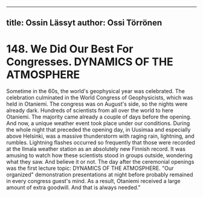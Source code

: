 
---
title: Ossin Lässyt
author: Ossi Törrönen
---

    
# 148. We Did Our Best For Congresses. DYNAMICS OF THE ATMOSPHERE

Sometime in the 60s, the world's geophysical year was celebrated. The celebration culminated in the World Congress of Geophysicists, which was held in Otaniemi. The congress was on August's side, so the nights were already dark. Hundreds of scientists from all over the world to here Otaniemi. The majority came already a couple of days before the opening. And now, a unique weather event took place under our conditions. During the whole night that preceded the opening day, in Uusimaa and especially above Helsinki, was a massive thunderstorm with raging rain, lightning, and rumbles. Lightning flashes occurred so frequently that those were recorded at the Ilmala weather station as an absolutely new Finnish record. It was amusing to watch how these scientists stood in groups outside, wondering what they saw. And believe it or not. The day after the ceremonial openings was the first lecture topic: DYNAMICS OF THE ATMOSPHERE. "Our organized" demonstration presentations at night before probably remained in every congress guest's mind. As a result, Otaniemi received a large amount of extra goodwill. And that is always needed."
